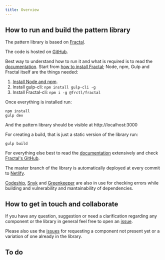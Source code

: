 ```yaml
---
title: Overview
---
```


## How to run and build the pattern library

The pattern library is based on [Fractal](http://fractal.build).

The code is hosted on [GitHub](https://github.com/LBHackney-IT/lbh-pattern-library).

Best way to understand how to run it and what is required is to read the [documentation](http://fractal.build/guide). Start from [how to install Fractal](http://fractal.build/guide/installation); Node, npm, Gulp and Fractal itself are the things needed:

1. [Install Node and npm](https://docs.npmjs.com/getting-started/installing-node#install-npm--manage-npm-versions).
2. Install gulp-cli: `npm install gulp-cli -g`
3. Install Fractal-cli: `npm i -g @frctl/fractal`

Once everything is installed run:
```
npm install
gulp dev
```
And the pattern library should be visible at http://localhost:3000


For creating a build, that is just a static version of the library run:
```
gulp build
```
For everything else best to read the [documentation](http://fractal.build/guide) extensively and check [Fractal's GitHub](https://github.com/frctl/fractal).

The master branch of the library is automatically deployed at every commit to [Netlify](https://lbh-pattern-library.netlify.com).

[Codeship](https://snyk.io/), [Snyk](https://snyk.io/) and [Greenkeeper](https://greenkeeper.io/) are also in use for checking errors while building and vulnerability and mantainability of dependencies.

## How to get in touch and collaborate

If you have any question, suggestion or need a clarification regarding any component or the library in general feel free to open an [issue](https://github.com/LBHackney-IT/lbh-pattern-library/issues).

Please also use the [issues](https://github.com/LBHackney-IT/lbh-pattern-library/issues) for requesting a component not present yet or a variation of one already in the library.

## To do
